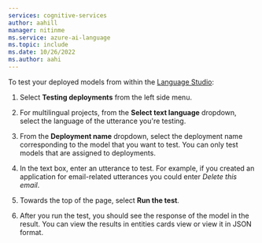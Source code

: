 ```yaml
---
services: cognitive-services
author: aahill
manager: nitinme
ms.service: azure-ai-language
ms.topic: include
ms.date: 10/26/2022
ms.author: aahi
---
```


To test your deployed models from within the [Language Studio](https://aka.ms/LanguageStudio):
1. Select **Testing deployments** from the left side menu.

1. For multilingual projects, from the **Select text language** dropdown, select the language of the utterance you're testing.

1. From the **Deployment name** dropdown, select the deployment name corresponding to the model that you want to test. You can only test models that are assigned to deployments.

1. In the text box, enter an utterance to test. For example, if you created an application for email-related utterances you could enter *Delete this email*. 

1. Towards the top of the page, select **Run the test**.

1. After you run the test, you should see the response of the model in the result. You can view the results in entities cards view or view it in JSON format.

    <!--:::image type="content" source="../../media/test-model.png" alt-text="A screenshot showing testing the model." lightbox="../../media/test-model.png":::-->

